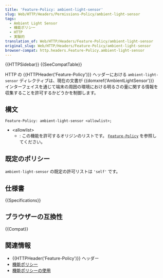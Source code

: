 ```yaml
---
title: 'Feature-Policy: ambient-light-sensor'
slug: Web/HTTP/Headers/Permissions-Policy/ambient-light-sensor
tags:
  - Ambient Light Sensor
  - 機能ポリシー
  - HTTP
  - 実験的
translation_of: Web/HTTP/Headers/Feature-Policy/ambient-light-sensor
original_slug: Web/HTTP/Headers/Feature-Policy/ambient-light-sensor
browser-compat: http.headers.Feature-Policy.ambient-light-sensor
---
```


{{HTTPSidebar}} {{SeeCompatTable}}

HTTP の {{HTTPHeader('Feature-Policy')}} ヘッダーにおける `ambient-light-sensor` ディレクティブは、現在の文書が {{domxref('AmbientLightSensor')}} インターフェイスを通じて端末の周囲の環境における明るさの量に関する情報を収集することを許可するかどうかを制御します。

## 構文

```
Feature-Policy: ambient-light-sensor <allowlist>;
```

- \<allowlist>
  - : この機能を許可するオリジンのリストです。 [`Feature-Policy`](/ja/docs/Web/HTTP/Headers/Feature-Policy#syntax) を参照してください。

## 既定のポリシー

`ambient-light-sensor` の既定の許可リストは `'self'` です。

## 仕様書

{{Specifications}}

## ブラウザーの互換性

{{Compat}}

## 関連情報

- {{HTTPHeader('Feature-Policy')}} ヘッダー
- [機能ポリシー](/ja/docs/Web/HTTP/Feature_Policy)
- [機能ポリシーの使用](/ja/docs/Web/HTTP/Feature_Policy/Using_Feature_Policy)
